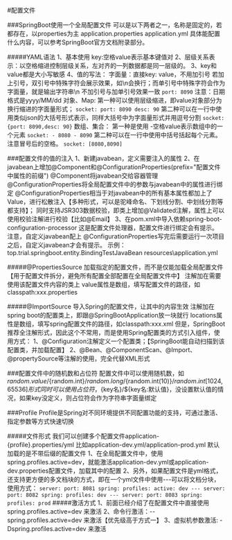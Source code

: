 #配置文件

###SpringBoot使用一个全局配置文件
可以是以下两者之一，名称是固定的，若都存在，以properties为主
application.properties
application.yml
具体能配置什么内容，可以参考SpringBoot官方文档附录部分。

#####YAML语法
1、基本使用 key:空格value表示基本键值对
2、层级关系表示：以空格缩进控制层级关系，左对齐的一列数据都是同一层级的。
3、key和value都是大小写敏感
4、值的写法：
    字面量：直接key: value，不用加引号
        若加上引号，双引号中特殊字符会展示效果，如\n会换行；而单引号中特殊字符会作为字面量，就是输出字符串\n
        不加引号与加单引号效果一致
        ```
        port: 8090
        ```
        注意：日期格式是yyyy/MM/dd
    对象、Map:
        第一种可以使用层级缩进，即value对象部分为换行缩进的字面量形式；
        ```
        socket:
            port: 8090
            desc: 90
        ```
        第二种可以在一行中使用类似json的大括号形式表示，同样大括号中为字面量形式并用逗号分割
        ```
        socket: {port: 8090,desc: 90}
        ```
    数组、集合：
        第一种是使用 -空格value表示数组中的一个元素
        ```
        socket:
         - 8080
         - 8090
        ```
        第二种可以在一行中使用中括号括起每个元素。注意冒号后的空格。
        ```
        socket: [8080,8090]
        ```
        
###配置文件的值的注入
1、新建javabean，定义需要注入的属性
2、在javabean上增加@Component和@ConfigurationProperties(prefix="配置文件中属性的前缀")
    @Component将javabean交给容器管理
    @ConfigurationProperties将全局配置文件中的参数与javabean中的属性进行绑定
        @ConfigurationProperties相当于对javabean中的所有基本属性都加上了Value，进行松散注入【多种形式，可以是驼峰命名、下划线分割、中划线分割等都支持】；
            同时支持JSR303数据校验，即类上增加@Validated注解，属性上可以使用校验注解进行校验【比如@Email】
3、在pom.xml中导入依赖spring-boot-configuration-processor
    这是配置文件处理器，配置文件进行绑定会有提示。
        注意，自定义javabean配上 @ConfigurationProperties写完后需要运行一次项目之后，自定义javabean才会有提示。
示例：
    top.trial.springboot.entity.BindingTestJavaBean
    resources\application.yml
    
#####@PropertiesSource
加载指定的配置文件，而不是仅能加载全局配置文件【用于配置文件拆分，避免所有配置全部配置在全局配置文件中】
注解加在需要使用该配置文件内容的类上
value属性是数组，填写配置文件的路径，如classpath:xxx.properties

#####@ImportSource
导入Spring的配置文件，让其中的内容生效
注解加在spring boot的配置类上，即跟@SpringBootApplication放一块就行
locations属性是数组，填写spring配置文件的路径，如classpath:xxx.xml
但是，SpringBoot推荐全注解形式，因此这个不常用，而是使用Spring配置类的方式引入组件，使用方式：
    1、@Configuration注解定义一个配置类；【SpringBoot能自动扫描到该配置类，并加载配置】
    2、@Bean、@ComponentScan、@Import、@propertySource等注解的使用，完全代替XML形式
    
###配置文件中的随机数和占位符
配置文件中可以使用随机数，如${random.value}/${random.int}/${random.long}/${random.int(10)}/${random.int[1024,65536]}形式
同时可以使用占位符，${key名}/${key名:默认值}，没设置默认值的情况，如果key没定义，则占位符会作为字符串字面量绑定

###Profile
Profile是Spring对不同环境提供不同配置功能的支持，可通过激活、指定参数等方式快速切换

#####文件形式
我们可以创建多个配置文件application-{profile}.properties/yml
比如application-dev.yml/application-prod.yml
默认加载的是不带后缀的配置文件
    1、在全局配置文件中，使用spring.profiles.active=dev，就能激活application-dev.yml或application-dev.properties配置文件，加载其中的配置
    2、另外，如果配置文件是yml格式，还支持更方便的多文档块的方式，即在一个yml文件中使用---可以将文档分块，使用方式：
    ```
    server:
        port: 8081
    spring:
        profiles:
            active: dev
    ---
    server:
        port: 8082
    spring:
        profiles: dev
    ---
    server:
        port: 8083
    spring:
        profiles: prod
    ```
#####激活方式
1、前面已经介绍了在配置文件中直接使用spring.profiles.active=dev 来激活
2、命令行激活：--spring.profiles.active=dev 来激活【优先级高于方式一】
3、虚拟机参数激活: -Dspring.profiles.active=dev 来激活